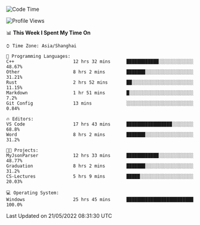 <!--START_SECTION:waka-->
![Code Time](http://img.shields.io/badge/Code%20Time-36%20hrs%2057%20mins-blue)

![Profile Views](http://img.shields.io/badge/Profile%20Views-81-blue)

📊 **This Week I Spent My Time On** 

```text
⌚︎ Time Zone: Asia/Shanghai

💬 Programming Languages: 
C++                      12 hrs 32 mins      ████████████░░░░░░░░░░░░░   48.67% 
Other                    8 hrs 2 mins        ███████░░░░░░░░░░░░░░░░░░   31.21% 
Rust                     2 hrs 52 mins       ██░░░░░░░░░░░░░░░░░░░░░░░   11.15% 
Markdown                 1 hr 51 mins        █░░░░░░░░░░░░░░░░░░░░░░░░   7.2% 
Git Config               13 mins             ░░░░░░░░░░░░░░░░░░░░░░░░░   0.84%

🔥 Editors: 
VS Code                  17 hrs 43 mins      █████████████████░░░░░░░░   68.8% 
Word                     8 hrs 2 mins        ███████░░░░░░░░░░░░░░░░░░   31.2%

🐱‍💻 Projects: 
MyJsonParser             12 hrs 33 mins      ████████████░░░░░░░░░░░░░   48.77% 
Graduation               8 hrs 2 mins        ███████░░░░░░░░░░░░░░░░░░   31.2% 
CS-Lectures              5 hrs 9 mins        █████░░░░░░░░░░░░░░░░░░░░   20.03%

💻 Operating System: 
Windows                  25 hrs 45 mins      █████████████████████████   100.0%

```


 Last Updated on 21/05/2022 08:31:30 UTC
<!--END_SECTION:waka-->
